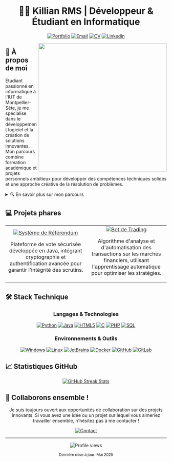 <div align="center">
  
# 👨‍💻 Killian RMS | Développeur & Étudiant en Informatique

[![Portfolio](https://img.shields.io/badge/Portfolio-killianrms.com-blue?style=for-the-badge&logo=firefox-browser&logoColor=white)](https://killianrms.com)
[![Email](https://img.shields.io/badge/Email-contact%40killianrms.com-red?style=for-the-badge&logo=gmail&logoColor=white)](mailto:contact@killianrms.com)
[![CV](https://img.shields.io/badge/CV-Télécharger-success?style=for-the-badge&logo=adobe-acrobat-reader&logoColor=white)](https://killianrms.com/cv.pdf)
[![LinkedIn](https://img.shields.io/badge/LinkedIn-Profil-0077B5?style=for-the-badge&logo=linkedin&logoColor=white)](https://linkedin.com/in/killianrms)

</div>

<img align="right" width="400" src="https://github-readme-stats.vercel.app/api/top-langs/?username=killianrms&layout=compact&theme=tokyonight&hide_border=true" />

## 🚀 À propos de moi

Étudiant passionné en informatique à l'IUT de Montpellier-Sète, je me spécialise dans le développement logiciel et la création de solutions innovantes. Mon parcours combine formation académique et projets personnels ambitieux pour développer des compétences techniques solides et une approche créative de la résolution de problèmes.

<details>
<summary>🔍 En savoir plus sur mon parcours</summary>
<br>

- 🎓 Formation en informatique avec spécialisation en développement logiciel
- 🌱 Apprentissage continu des nouvelles technologies et méthodologies
- 🔭 Intérêt particulier pour l'automatisation et les systèmes distribués
- 🤝 Expérience en travail d'équipe et gestion de projets agiles

</details>

## 💻 Projets phares

<table>
  <tr>
    <td align="center" width="50%">
      <a href="https://github.com/killianrms/referendum">
        <img src="https://img.shields.io/badge/Java-Système_de_Référendum-ED8B00?style=for-the-badge&logo=java&logoColor=white" alt="Système de Référendum" />
      </a>
      <br>
      <p>Plateforme de vote sécurisée développée en Java, intégrant cryptographie et authentification avancée pour garantir l'intégrité des scrutins.</p>
    </td>
    <td align="center" width="50%">
      <a href="https://github.com/killianrms/prototype_trader_bot">
        <img src="https://img.shields.io/badge/Python-Bot_de_Trading-14354C?style=for-the-badge&logo=python&logoColor=white" alt="Bot de Trading" />
      </a>
      <br>
      <p>Algorithme d'analyse et d'automatisation des transactions sur les marchés financiers, utilisant l'apprentissage automatique pour optimiser les stratégies.</p>
    </td>
  </tr>
</table>

## 🛠️ Stack Technique

<div align="center">

### Langages & Technologies
[![Python](https://img.shields.io/badge/Python-14354C?style=for-the-badge&logo=python&logoColor=white)](https://www.python.org/)
[![Java](https://img.shields.io/badge/Java-ED8B00?style=for-the-badge&logo=openjdk&logoColor=white)](https://www.java.com/)
[![HTML5](https://img.shields.io/badge/HTML5-E34F26?style=for-the-badge&logo=html5&logoColor=white)](https://developer.mozilla.org/fr/docs/Web/HTML)
[![C](https://img.shields.io/badge/C-00599C?style=for-the-badge&logo=c&logoColor=white)](https://en.cppreference.com/w/)
[![PHP](https://img.shields.io/badge/PHP-777BB4?style=for-the-badge&logo=php&logoColor=white)](https://www.php.net/)
[![SQL](https://img.shields.io/badge/SQL-4479A1?style=for-the-badge&logo=postgresql&logoColor=white)](https://www.postgresql.org/)

### Environnements & Outils
[![Windows](https://img.shields.io/badge/Windows-0078D6?style=for-the-badge&logo=windows&logoColor=white)](https://www.microsoft.com/windows)
[![Linux](https://img.shields.io/badge/Linux-FCC624?style=for-the-badge&logo=linux&logoColor=black)](https://www.linux.org/)
[![JetBrains](https://img.shields.io/badge/JetBrains-000000?style=for-the-badge&logo=jetbrains&logoColor=white)](https://www.jetbrains.com/)
[![Docker](https://img.shields.io/badge/Docker-2496ED?style=for-the-badge&logo=docker&logoColor=white)](https://www.docker.com/)
[![GitHub](https://img.shields.io/badge/GitHub-181717?style=for-the-badge&logo=github&logoColor=white)](https://github.com/)
[![GitLab](https://img.shields.io/badge/GitLab-FC6D26?style=for-the-badge&logo=gitlab&logoColor=white)](https://gitlab.com/)

</div>

## 📈 Statistiques GitHub

<div align="center">
  <a href="https://github.com/killianrms">
    <img src="https://github-readme-streak-stats.herokuapp.com/?user=killianrms&theme=tokyonight&hide_border=true" alt="GitHub Streak Stats" />
  </a>
</div>

## 🤝 Collaborons ensemble !

<div align="center">
  
Je suis toujours ouvert aux opportunités de collaboration sur des projets innovants. Si vous avez une idée ou un projet sur lequel vous aimeriez travailler ensemble, n'hésitez pas à me contacter !

[![Contact](https://img.shields.io/badge/Contactez_Moi-blue?style=for-the-badge&logo=telegram&logoColor=white)](mailto:contact@killianrms.com)

</div>

---

<div align="center">
  <img src="https://komarev.com/ghpvc/?username=killianrms&color=blueviolet&style=flat-square&label=Visiteurs+du+Profil" alt="Profile views" />
  
  <sub>Dernière mise à jour: Mai 2025</sub>
</div>